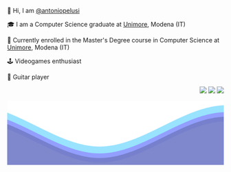 <p>   👋 Hi, I am  <a href="https://github.com/antoniopelusi">@antoniopelusi</a></p>

<p>   🎓 I am a Computer Science graduate at <a href="https://www.unimore.it/">Unimore</a>, Modena (IT)</p>

<p>   🌱 Currently enrolled in the Master's Degree course in Computer Science at <a href="https://www.unimore.it/">Unimore</a>, Modena (IT)</p>

<p>   🕹️ Videogames enthusiast</p>

<p>   🎸 Guitar player</p>

<p align="right">
<a href= "https://www.antoniopelusi.com"><img src="https://cdn-icons-png.flaticon.com/32/408/408168.png"/></a>
<a href= "https://twitter.com/antopelusi"><img src="https://cdn-icons-png.flaticon.com/32/408/408171.png"/></a>
<a href= "mailto:antoniopelusi2000@gmail.com"><img src="https://cdn-icons-png.flaticon.com/32/408/408162.png"/></a>
</p>

<img src="/resources/waves.svg" width="100%" height="150">
